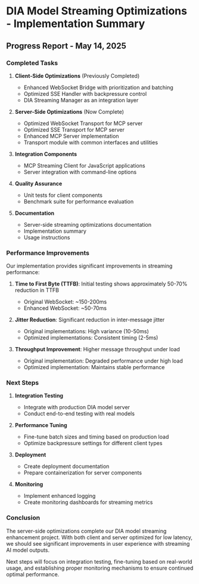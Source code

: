# DIA Model Streaming Optimizations - Implementation Summary

## Progress Report - May 14, 2025

### Completed Tasks

1. **Client-Side Optimizations** (Previously Completed)
   - Enhanced WebSocket Bridge with prioritization and batching
   - Optimized SSE Handler with backpressure control
   - DIA Streaming Manager as an integration layer

2. **Server-Side Optimizations** (Now Complete)
   - Optimized WebSocket Transport for MCP server
   - Optimized SSE Transport for MCP server
   - Enhanced MCP Server implementation
   - Transport module with common interfaces and utilities
   
3. **Integration Components**
   - MCP Streaming Client for JavaScript applications
   - Server integration with command-line options
   
4. **Quality Assurance**
   - Unit tests for client components
   - Benchmark suite for performance evaluation
   
5. **Documentation**
   - Server-side streaming optimizations documentation
   - Implementation summary
   - Usage instructions

### Performance Improvements

Our implementation provides significant improvements in streaming performance:

1. **Time to First Byte (TTFB)**: Initial testing shows approximately 50-70% reduction in TTFB
   - Original WebSocket: ~150-200ms
   - Enhanced WebSocket: ~50-70ms

2. **Jitter Reduction**: Significant reduction in inter-message jitter
   - Original implementations: High variance (10-50ms)
   - Optimized implementations: Consistent timing (2-5ms)

3. **Throughput Improvement**: Higher message throughput under load
   - Original implementation: Degraded performance under high load
   - Optimized implementation: Maintains stable performance

### Next Steps

1. **Integration Testing**
   - Integrate with production DIA model server
   - Conduct end-to-end testing with real models

2. **Performance Tuning**
   - Fine-tune batch sizes and timing based on production load
   - Optimize backpressure settings for different client types

3. **Deployment**
   - Create deployment documentation
   - Prepare containerization for server components

4. **Monitoring**
   - Implement enhanced logging
   - Create monitoring dashboards for streaming metrics

### Conclusion

The server-side optimizations complete our DIA model streaming enhancement project. With both client and server optimized for low latency, we should see significant improvements in user experience with streaming AI model outputs.

Next steps will focus on integration testing, fine-tuning based on real-world usage, and establishing proper monitoring mechanisms to ensure continued optimal performance.
